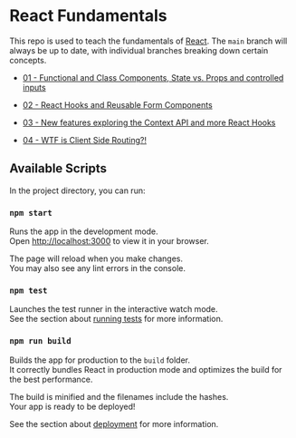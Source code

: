 # React Fundamentals

This repo is used to teach the fundamentals of [React](https://reactjs.org/). The `main` branch will always be up to date, with individual branches breaking down certain concepts.

- [01 - Functional and Class Components, State vs. Props and controlled inputs](https://github.com/matldupont/react-fundamentals/tree/01-components-state-props)

- [02 - React Hooks and Reusable Form Components](https://github.com/matldupont/react-fundamentals/tree/02-forms)

- [03 - New features exploring the Context API and more React Hooks](https://github.com/matldupont/react-fundamentals/tree/03-hooks-and-context)

- [04 - WTF is Client Side Routing?!](https://github.com/matldupont/react-fundamentals/tree/04-routing)

## Available Scripts

In the project directory, you can run:

### `npm start`

Runs the app in the development mode.\
Open [http://localhost:3000](http://localhost:3000) to view it in your browser.

The page will reload when you make changes.\
You may also see any lint errors in the console.

### `npm test`

Launches the test runner in the interactive watch mode.\
See the section about [running tests](https://facebook.github.io/create-react-app/docs/running-tests) for more information.

### `npm run build`

Builds the app for production to the `build` folder.\
It correctly bundles React in production mode and optimizes the build for the best performance.

The build is minified and the filenames include the hashes.\
Your app is ready to be deployed!

See the section about [deployment](https://facebook.github.io/create-react-app/docs/deployment) for more information.
